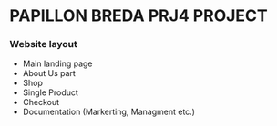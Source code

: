 # PAPILLON BREDA PRJ4 PROJECT

### Website layout

- Main landing page
- About Us part
- Shop
- Single Product
- Checkout
- Documentation (Markerting, Managment etc.)